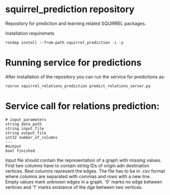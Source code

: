 # squirrel_prediction repository


Repository for prediction and learning related SQUIRREL packages.

Installation requiremets
```
rosdep install --from-path squirrel_prediction -i -y
```

Running service for predictions
==================================
After installation of the repository you can run the service for predictions as:
```
rosrun squirrel_relations_prediction predict_relations_server.py 
```

Service call for relations prediction:
===============

```
# input parameters
string data_path
string input_file
string output_file
int32 number_of_columns
---
#output
bool finished
```
Input file should contain the representation of a graph with missing values.  
First two columns have to contain string IDs of origin adn destination vertices. Rest columns represent the edges. The file has to be in .csv format where columns are separated with commas and rows with a new line. Empty values mark unknown edges in a graph. '0' marks no edge between vertices and '1' marks existance of the dge between two vertices.
